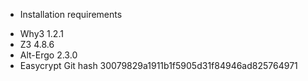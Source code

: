 
* Installation requirements
- Why3 1.2.1
- Z3 4.8.6
- Alt-Ergo 2.3.0
- Easycrypt Git hash 30079829a1911b1f5905d31f84946ad825764971

